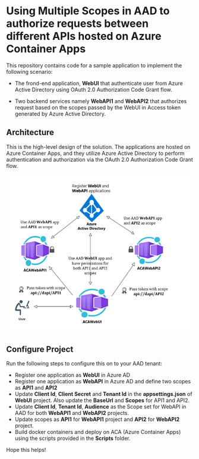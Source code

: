 # Using Multiple Scopes in AAD to authorize requests between different APIs hosted on Azure Container Apps 

This repository contains code for a sample application to implement the following scenario:

- The frond-end application, **WebUI** that authenticate user from Azure Active Directory using OAuth 2.0 Authorization Code Grant flow.
   
- Two backend services namely **WebAPI1** and **WebAPI2** that authorizes request based on the scopes passed by the WebUI in Access token generated by Azure Active Directory. 

## Architecture 

This is the high-level design of the solution. The applications are hosted on Azure Container Apps, and they utilize Azure Active Directory to perform authentication and authorization via the OAuth 2.0 Authorization Code Grant flow.

![](images/Architecture.png)

## Configure Project

Run the following steps to configure this on to your AAD tenant: 

- Register one application as **WebUI** in Azure AD
- Register one application as **WebAPI** in Azure AD and define two scopes as **API1** and **API2**
- Update **Client Id**, **Client Secret** and **Tenant Id** in the **appsettings.json** of **WebUI** project. Also update the **BaseUrl** and **Scopes** for API1 and API2. 
- Update **Client Id**, **Tenant Id**, **Audience** as the Scope set for WebAPI in AAD for both **WebAPI1** and **WebAPI2** projects.
- Update scopes as **API1** for **WebAPI1** project and **API2** for **WebAPI2** project. 
- Build docker containers and deploy on ACA (Azure Container Apps) using the scripts provided in the **Scripts** folder.

Hope this helps!